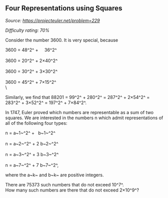 Four Representations using Squares
----------------------------------

*Source: https://projecteuler.net/problem=229*


*Difficulty rating: 70%*

Consider the number 3600. It is very special, because

3600 = 48^2^ +     36^2^\
\
 3600 = 20^2^ + 2×40^2^\
\
 3600 = 30^2^ + 3×30^2^\
\
 3600 = 45^2^ + 7×15^2^\
\

Similarly, we find that 88201 = 99^2^ + 280^2^ = 287^2^ + 2×54^2^ =
283^2^ + 3×52^2^ = 197^2^ + 7×84^2^.

In 1747, Euler proved which numbers are representable as a sum of two
squares. We are interested in the numbers n which admit representations
of all of the following four types:

n = a~1~^2^ +   b~1~^2^\
\
n = a~2~^2^ + 2 b~2~^2^\
\
n = a~3~^2^ + 3 b~3~^2^\
\
n = a~7~^2^ + 7 b~7~^2^,

where the a~k~ and b~k~ are positive integers.

There are 75373 such numbers that do not exceed 10^7^.\
 How many such numbers are there that do not exceed 2×10^9^?
